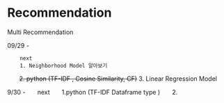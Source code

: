 # Recommendation
Multi Recommendation 

09/29 - 
        
        next
        1. Neighborhood Model 알아보기
        <s>2. python (TF-IDF , Cosine Similarity, CF)</s>
        3. Linear Regression Model 


 

9/30 - 
        next 
        1.python (TF-IDF Dataframe type ) 
        2.
